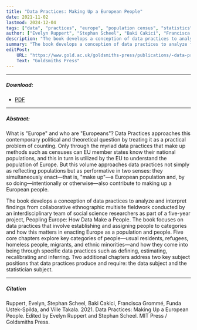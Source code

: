 ```yaml
---
title: "Data Practices: Making Up a European People"
date: 2021-11-02
lastmod: 2024-12-04
tags: ["data", "practices", "europe", "population census", "statistics", "enactment"]
author: ["Evelyn Ruppert", "Stephan Scheel", "Baki Cakici", "Francisca Grommé", "Funda Ustek-Spilda", "Ville Takala"]
description: "The book develops a conception of data practices to analyze findings from collaborative ethnographic multisite fieldwork as part of a five-year project." 
summary: "The book develops a conception of data practices to analyze findings from collaborative ethnographic multisite fieldwork as part of a five-year project."
editPost:
    URL: "https://www.gold.ac.uk/goldsmiths-press/publications/-data-practices/"
    Text: "Goldsmiths Press"
---
```

---
##### Download:
- [PDF](datapractices2021.pdf)

---
##### Abstract:
What is "Europe" and who are "Europeans"? Data Practices approaches this contemporary political and theoretical question by treating it as a practical problem of counting. Only through the myriad data practices that make up methods such as censuses can EU member states know their national populations, and this in turn is utilized by the EU to understand the population of Europe. But this volume approaches data practices not simply as reflecting populations but as performative in two senses: they simultaneously enact—that is, "make up"—a European population and, by so doing—intentionally or otherwise—also contribute to making up a European people.

The book develops a conception of data practices to analyze and interpret findings from collaborative ethnographic multisite fieldwork conducted by an interdisciplinary team of social science researchers as part of a five-year project, Peopling Europe: How Data Make a People. The book focuses on data practices that involve establishing and assigning people to categories and how this matters in enacting Europe as a population and people. Five core chapters explore key categories of people—usual residents, refugees, homeless people, migrants, and ethnic minorities—and how they come into being through specific data practices such as defining, estimating, recalibrating and inferring. Two additional chapters address two key subject positions that data practices produce and require: the data subject and the statistician subject.

---
##### Citation
Ruppert, Evelyn, Stephan Scheel, Baki Cakici, Francisca Grommé, Funda Ustek-Spilda, and Ville Takala. 2021. Data Practices: Making Up a European People. Edited by Evelyn Ruppert and Stephan Scheel. MIT Press / Goldsmiths Press.
